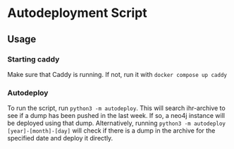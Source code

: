 # Autodeployment Script

## Usage

### Starting caddy
Make sure that Caddy is running. If not, run it with `docker compose up caddy`

### Autodeploy
To run the script, run `python3 -m autodeploy`. This will search 
ihr-archive to see if a dump has been pushed in the last week. If 
so, a neo4j instance will be deployed using that dump. Alternatively, 
running `python3 -m autodeploy [year]-[month]-[day]` will check if 
there is a dump in the archive for the specified date and deploy it directly.